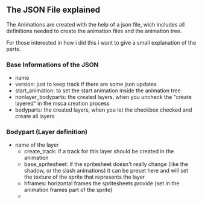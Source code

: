 ## The JSON File explained

The Animations are created with the help of a json file, wich includes all definitions needed to create the animation files and the animation tree.

For those interested in how i did this i want to give a small explanation of the parts. 

### Base Informations of the JSON
- name
- version: just to keep track if there are some json updates
- start_animation: to set the start animation inside the animation tree
- nonlayer_bodyparts: the created layers, when you uncheck the "create layered" in the msca creation process
- bodyparts: the created layers, when you let the checkbox checked and create all layers

### Bodypart (Layer definition)
- name of the layer
  - create_track: if a track for this layer should be created in the animation
  - base_spritesheet: if the spritesheet doesn't really change (like the shadow, or the slash animations) it can be preset here and will set the texture of the sprite that represents the layer
  - hframes: horizontal frames the spritesheets provide (set in the animation frames part of the sprite)
  - 
